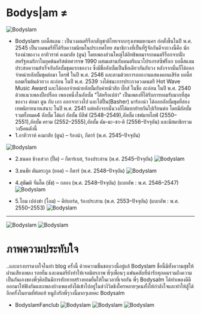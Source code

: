 # Bodys|am ≠
![Bodyslam](https://scontent.fbkk5-7.fna.fbcdn.net/v/t1.0-9/21314460_1823625541281659_3406707366681611040_n.jpg?oh=06336bca4aba641c99e691c1b9e88fd7&oe=5A5009D2)
* Bodyslam บอดี้สแลม : เป็นวงดนตรีร็อกสัญชาติไทยจากกรุงเทพมหานคร ก่อตั้งขึ้นในปี พ.ศ. 2545 เป็นวงดนตรีที่ได้รับความนิยมในประเทศไทย สมาชิกวงที่เป็นที่รู้จักกันดีจากวงนี้คือ นักร้องนำของวง อาทิวราห์ คงมาลัย (ตูน) โดยเพลงส่วนใหญ่ได้อิทธิพลมาจากดนตรีร็อกจากฝั่งสหรัฐอเมริกาในยุคต้นคริสต์ทศวรรษ 1990 ผสมผสานกับดนตรีแนวโปรเกรสซีฟร็อก
บอดี้สแลมประสบความสำเร็จกับอัลบั้มชุดแรกของวง ซึ่งมีชื่ออัลบั้มเป็นชื่อเดียวกันกับวง หลังจากนั้นก็ได้ออกจำหน่ายอัลบั้มชุดต่อมา ไดรฟ์ ในปี พ.ศ. 2546 และตามด้วยการออกงานแสดงคอนเสิร์ต บอดี้สแลมเริ่มต้นด้วยวง ละอ่อน ในปี พ.ศ. 2539 วงได้ชนะการประกวดวงดนตรี Hot Wave Music Award และได้ออกจำหน่ายอัลบั้มกับค่ายมิวสิก บั๊กส์ ในชื่อ ละอ่อน ในปี พ.ศ. 2540 ด้วยแนวเพลงป็อปร็อก เพลงหนึ่งในอัลบั้ม "ได้หรือเปล่า" เป็นเพลงที่ได้รับการยอมรับมากที่สุดของวง ต่อมา ตูน กับ เภา ออกจากวงไป และได้ปั้น(Basher) มาร้องนำ ได้ออกอัลบั้มชุดที่สอง เทพนิยายนายเสนาะ ในปี พ.ศ. 2541 แต่หลังจากนั้นวงก็ได้แยกย้ายกันไปเรียนต่อ โดยมีอัลบั้มรวมทั้งหมด4 อัลบั้ม ได้แก่ อัลบั้ม บีลีฟ (2548–2549),อัลบั้ม เซฟมายไลฟ์ (2550–2551),อัลบั้ม คราม (2552–2555),อัลบั้ม ดัม-มะ-ชา-ติ (2556–ปัจจุบัน) และมีสมาชิกรวมวง5คนดังนี้ 
* 1.อาทิวราห์ คงมาลัย (ตูน) – ร้องนำ, กีตาร์ (พ.ศ. 2545–ปัจจุบัน)

![Bodyslam](https://scontent.fbkk5-7.fna.fbcdn.net/v/t1.0-9/21192711_1821665611477652_5940580409128661791_n.jpg?oh=b40d9c04c47be18acaa3ca37f2bd7584&oe=5A57D5BE)

* 2.ธนดล ช้างเสวก (ปิ๊ด) – กีตาร์เบส, ร้องประสาน (พ.ศ. 2545–ปัจจุบัน)
![Bodyslam](https://scontent.fbkk5-7.fna.fbcdn.net/v/t1.0-9/17992133_1758963424414538_4449170563294883128_n.jpg?oh=fe38c91db2806af9cc98b01a841cde87&oe=5A16092F)

* 3.ธนชัย ตันตระกูล (ยอด) – กีตาร์ (พ.ศ. 2548–ปัจจุบัน)
![Bodyslam](https://scontent.fbkk5-7.fna.fbcdn.net/v/t1.0-9/19420719_1791169334527280_2309439808497020196_n.jpg?oh=1ee411bc8f0d978a4f8b35fc11af7ac7&oe=5A131DF9)

* 4.สุชัฒติ จั่นอี๊ด (ชัช) – กลอง (พ.ศ. 2548–ปัจจุบัน) (แบกอัพ : พ.ศ. 2546–2547)
![Bodyslam](https://scontent.fbkk5-7.fna.fbcdn.net/v/t31.0-8/17039271_1734719340172280_8570727887050135656_o.jpg?oh=a9b86f48a57685632c4258d330933f3e&oe=5A4DFDE3)

* 5.โอม เปล่งขำ (โอม) – คีย์บอร์ด, ร้องประสาน (พ.ศ. 2553–ปัจจุบัน) (แบกอัพ : พ.ศ. 2550–2553)
![Bodyslam](https://scontent.fbkk5-7.fna.fbcdn.net/v/t1.0-9/17903387_1758967847747429_7309487456133686291_n.jpg?oh=67586cf9a62606706afd7848d89042b0&oe=5A4D8E5B)
---
![Bodyslam](https://www.songdee.com/wp-content/uploads/2014/07/%E0%B8%8A%E0%B8%B5%E0%B8%A7%E0%B8%B4%E0%B8%95%E0%B8%A2%E0%B8%B1%E0%B8%87%E0%B8%84%E0%B8%87%E0%B8%AA%E0%B8%A7%E0%B8%A2%E0%B8%87%E0%B8%B2%E0%B8%A1-%E2%80%93-bodyslam-%E0%B8%9A%E0%B8%AD%E0%B8%94%E0%B8%B5%E0%B9%89%E0%B8%AA%E0%B9%81%E0%B8%A5%E0%B8%A1.jpg)
![Bodyslam](https://scontent.fbkk5-7.fna.fbcdn.net/v/t31.0-8/17039350_1734724143505133_5726555969384769722_o.jpg?oh=a46e173c69216917a5af929a22b36df0&oe=5A4A479E)

# ภาพความประทับใจ 
..และแรงบรรดาลใจในทำ blog ครั้งนี้ ด้วยความชื่นชอบวงนี้อยู่แล้ Bodyslam ชื่อนี้มีทั้งความสุขให้ผ่่านเสียงเพลง รอยยิ้ม และดนตรียังทำให้เจอมิตรภาพ พี่ๆเพื่อนๆ แฟนคลับที่น่ารักทุกคนรวมถึงความเป็นกันเองของพี่ๆศิลปินมีการทักทายสร้างยอมยิ้มให้ในเวลาที่เจอกัน พี่ๆ Bodysalm ได้ทำเพลงดีดีออกมาให้ฟังกันและเพลงบ้างเพลงยังได้เข้าไปอยู่ในช่วงีวิตขิงใครหลายๆคนทั้งให้กำลังใจและทำให้สู้ได้อีกครั้งในยามที่ท้อแท้ หนูถึงรักพี่ๆวงนี้มากๆเลยคะ Bodysalm
* BodyslamFanclub
![Bodyslam](https://scontent.fbkk5-7.fna.fbcdn.net/v/t31.0-8/19400564_1375074135917128_4030692078219262309_o.jpg?oh=74d727aa8ac5656712340e2e718e3a0d&oe=5A5BF072)
![Bodyslam](https://scontent.fbkk5-7.fna.fbcdn.net/v/t31.0-8/17016821_1257218054369404_7558544905668108328_o.jpg?oh=2536c10581d476fe0aef95a0dfc2c0af&oe=5A45C967)
![Bodyslam](https://scontent.fbkk5-7.fna.fbcdn.net/v/t1.0-9/19732257_1388128171278391_1100137755956284969_n.jpg?oh=e447ecb32af70ff90f52967e71c33b15&oe=5A4EDCDF)
